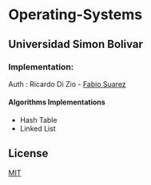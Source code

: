 # Operating-Systems
## Universidad Simon Bolivar

### Implementation:
Auth : Ricardo Di Zio - <a href="https://github.com/MaferMazu" target="_blank">Fabio Suarez</a>

#### Algorithms Implementations
- Hash Table
- Linked List

## License

[MIT](LICENSE)
